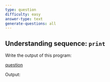 ```yaml
---
type: question
difficulty: easy
answer-type: text
generate-questions: all
---
```


## Understanding sequence: `print`

Write the output of this program:

[question](q-print4.txtar "evy:source")

Output:

```

```
